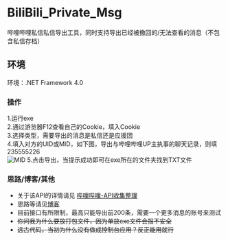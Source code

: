 # BiliBili_Private_Msg
哔哩哔哩私信私信导出工具，同时支持导出已经被撤回的/无法查看的消息（不包含私信存档）

## 环境
环境：.NET Framework 4.0 <br />

### 操作
 1.运行exe<br />
 2.通过游览器F12查看自己的Cookie，填入Cookie<br />
 3.选择类型，需要导出的消息是私信还是应援团<br />
 4.填入对方的UID或MID，如下图，导出与哔哩哔哩UP主执事的聊天记录，则填235555226<br />
![MID](https://www.z4a.net/images/2022/06/03/QQ20220603000417.png)
 5.点击导出，当提示成功即可在exe所在的文件夹找到TXT文件
 
### 思路/博客/其他
* 关于该API的详情请见 [哔哩哔哩-API收集整理](https://github.com/SocialSisterYi/bilibili-API-collect/blob/master/docs/message/private_msg.md)
* 思路等请见[博客](https://hd80606b.com/bilibili-message/)<br />
* 目前接口有所限制，最高只能导出前200条，需要一个更多消息的账号来测试
* ~~你问我为什么要放打包文件，因为单放exe文件会报不安全~~
* ~~远古代码，当初为什么没有做成控制台应用？反正能用就行~~
